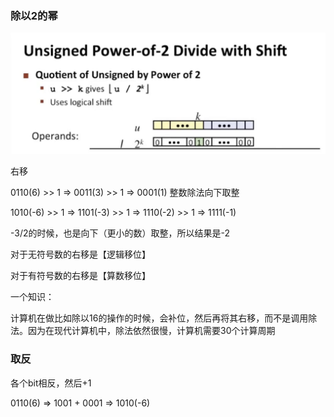 ### 除以2的幂

![image-20221217014015389](image/image-20221217014015389.png)

右移

0110(6) >> 1 ⇒ 0011(3) >> 1 ⇒ 0001(1)  整数除法向下取整

1010(-6) >> 1 ⇒ 1101(-3) >> 1 ⇒ 1110(-2) >> 1 ⇒ 1111(-1)

-3/2的时候，也是向下（更小的数）取整，所以结果是-2

对于无符号数的右移是【逻辑移位】

对于有符号数的右移是【算数移位】

一个知识：

计算机在做比如除以16的操作的时候，会补位，然后再将其右移，而不是调用除法。因为在现代计算机中，除法依然很慢，计算机需要30个计算周期

### 取反

各个bit相反，然后+1

0110(6) ⇒ 1001 + 0001 ⇒ 1010(-6)